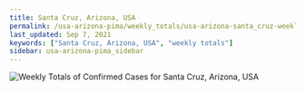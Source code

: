```yaml
---
title: Santa Cruz, Arizona, USA
permalink: /usa-arizona-pima/weekly_totals/usa-arizona-santa_cruz-weekly_totals.html
last_updated: Sep 7, 2021
keywords: ["Santa Cruz, Arizona, USA", "weekly totals"]
sidebar: usa-arizona-pima_sidebar
---
```


![Weekly Totals of Confirmed Cases for Santa Cruz, Arizona, USA](/covid_tracker/images/graphs/usa-arizona-santa_cruz-weekly_totals_graph.png)
